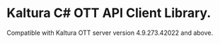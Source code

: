 # Kaltura C# OTT API Client Library.
Compatible with Kaltura OTT server version 4.9.273.42022 and above.
